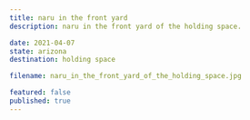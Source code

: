```yaml
---
title: naru in the front yard
description: naru in the front yard of the holding space.

date: 2021-04-07
state: arizona
destination: holding space

filename: naru_in_the_front_yard_of_the_holding_space.jpg

featured: false
published: true
---
```

